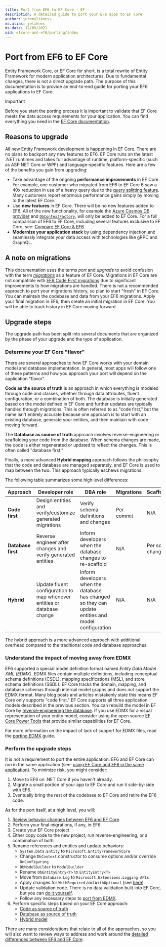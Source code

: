```yaml
---
title: Port from EF6 to EF Core - EF
description: A detailed guide to port your EF6 apps to EF Core
author: jeremylikness
ms.alias: jeliknes
ms.date: 12/09/2021
uid: efcore-and-ef6/porting/index
---
```

# Port from EF6 to EF Core

Entity Framework Core, or EF Core for short, is a total rewrite of Entity Framework for modern application architectures. Due to fundamental changes, there is not a direct upgrade path. The purpose of this documentation is to provide an end-to-end guide for porting your EF6 applications to EF Core.

> [!IMPORTANT]
> Before you start the porting process it is important to validate that EF Core meets the data access requirements for your application. You can find everything you need in the [EF Core documentation](/ef/core/).

## Reasons to upgrade

All new Entity Framework development is happening in EF Core. There are no plans to backport any new features to EF6. EF Core runs on the latest .NET runtimes and takes full advantage of runtime, platform-specific (such as ASP.NET Core or WPF) and language-specific features. Here are a few of the benefits you gain from upgrading:

- Take advantage of the ongoing **performance improvements** in EF Core. For example, one customer who migrated from EF6 to EF Core 6 saw a 40x reduction in use of a heavy query due to the [query splitting feature](/ef/core/querying/single-split-queries/). Many customers report enormous performance gains simply by moving to the latest EF Core.
- Use **new features** in EF Core. There will be no new features added to EF6. All of the new functionality, for example the [Azure Cosmos DB provider](/ef/core/providers/cosmos/) and [`DbContextFactory`](/ef/core/what-is-new/ef-core-5.0/whatsnew#dbcontextfactory), will only be added to EF Core. For a full comparison of EF6 to EF Core, including several features exclusive to EF Core, see: [Compare EF Core & EF6](/ef/efcore-and-ef6/).
- **Modernize your application stack** by using dependency injection and seamlessly integrate your data access with technologies like gRPC and GraphQL.

## A note on migrations

This documentation uses the terms _port_ and _upgrade_ to avoid confusion with the term [_migrations_](/ef/core/managing-schemas/migrations/) as a feature of EF Core. Migrations in EF Core are not compatible with [EF6 Code First migrations](/ef/ef6/modeling/code-first/migrations/) due to significant improvements to how migrations are handled. There is not a recommended approach to port your migrations history, so plan to start "fresh" in EF Core. You can maintain the codebase and data from your EF6 migrations. Apply your final migration in EF6, then create an initial migration in EF Core. You will be able to track history in EF Core moving forward.

## Upgrade steps

The upgrade path has been split into several documents that are organized by the phase of your upgrade and the type of application.

### Determine your EF Core "flavor"

There are several approaches to how EF Core works with your domain model and database implementation. In general, most apps will follow one of these patterns and how you approach your port will depend on the application "flavor".

**Code as the source of truth** is an approach in which everything is modeled through code and classes, whether through data attributes, fluent configuration, or a combination of both. The database is initially generated based on the model defined in EF Core and further updates are typically handled through migrations. This is often referred to as "code first," but the name isn't entirely accurate because one approach is to start with an existing database, generate your entities, and then maintain with code moving forward.

The **Database as source of truth** approach involves reverse-engineering or scaffolding your code from the database. When schema changes are made, the code is either regenerated or updated to reflect the changes. This is often called "database first."

Finally, a more advanced **Hybrid mapping** approach follows the philosophy that the code and database are managed separately, and EF Core is used to map between the two. This approach typically eschews migrations.

The following table summarizes some high level differences:

|**Approach**|**Developer role**|**DBA role**|**Migrations**|**Scaffolding**|**Repo**|
|---|---|---|---|---|---|
|**Code first**|Design entities and verify/customize generated migrations|Verify schema definitions and changes|Per commit|N/A|Track entities, DbContext, and migrations|
|**Database first**|Reverse engineer after changes and verify generated entities|Inform developers when the database changes to re-scaffold|N/A|Per schema change|Track extensions/partial classes that extend the generated entities|
|**Hybrid**|Update fluent configuration to map whenever entities or database change|Inform developers when the database has changed so they can update entities and model configuration|N/A|N/A|Track entities and DbContext|

The hybrid approach is a more advanced approach with additional overhead compared to the traditional code and database approaches.

### Understand the impact of moving away from EDMX

EF6 supported a special model definition format named *Entity Data Model XML (EDMX)*. EDMX files contain multiple definitions, including conceptual schema definitions (CSDL), mapping specifications (MSL), and store schema definitions (SSDL). EF Core tracks the domain, mapping, and database schemas through internal model graphs and does not support the EDMX format. Many blog posts and articles mistakenly state this means EF Core only supports "code first." EF Core supports all three application models described in the previous section. You can rebuild the model in EF Core by [reverse-engineering the database](/ef/core/managing-schemas/scaffolding). If you use EDMX for a visual representation of your entity model, consider using the open source [EF Core Power Tools](https://github.com/ErikEJ/EFCorePowerTools) that provide similar capabilities for EF Core.

For more information on the impact of lack of support for EDMX files, read the [porting EDMX](/efcore-and-ef6/porting/port-edmx#other-considerations) guide.

### Perform the upgrade steps

It is not a requirement to port the entire application. EF6 and EF Core can run in the same application (see: [using EF Core and EF6 in the same application](/ef/efcore-and-ef6/side-by-side?branch=pr-en-us-3509)). To minimize risk, you might consider:

1. Move to EF6 on .NET Core if you haven't already.
1. Migrate a small portion of your app to EF Core and run it side-by-side with EF6.
1. Eventually bring the rest of the codebase to EF Core and retire the EF6 code.

As for the port itself, at a high level, you will:

1. [Review behavior changes between EF6 and EF Core](/efcore-and-ef6/porting/port-behavior).
1. Perform your final migrations, if any, in EF6.
1. Create your EF Core project.
1. Either copy code to the new project, run reverse-engineering, or a combination of both.
1. Rename references and entities and update behaviors:
    - `System.Data.Entity` to `Microsoft.EntityFrameworkCore`
    - Change `DbContext` constructor to consume options and/or override `OnConfiguring`
    - `DbModelBuilder` to `ModelBuilder`
    - Rename `DbEntityEntry<T>` to `EntityEntry<T>`
    - Move from `Database.Log` to `Microsoft.Extensions.Logging APIs`
    - Apply changes for `WithRequired` and `WithOptional` (see [here](/efcore-and-ef6/porting/port-detailed-cases#required-and-optional))
    - Update validation code. There is no data validation built into EF Core, but you can [do it yourself](/dotnet/architecture/microservices/microservice-ddd-cqrs-patterns/domain-model-layer-validations#use-validation-attributes-in-the-model-based-on-data-annotations).
    - Follow any necessary steps to [port from EDMX](/efcore-and-ef6/porting/port-edmx).
1. Perform specific steps based on your EF Core approach:
    - [Code as source of truth](/efcore-and-ef6/porting/port-code.md)
    - [Database as source of truth](/efcore-and-ef6/porting/port-database.md)
    - [Hybrid model](/efcore-and-ef6/porting/port-hybrid.md)

There are many considerations that relate to all of the approaches, so you will also want to review ways to address and work around the [detailed differences between EF6 and EF Core](/efcore-and-ef6/porting/port-detailed-cases.md).
